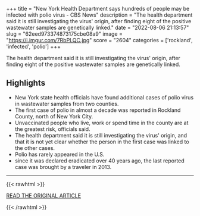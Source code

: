 +++
title = "New York Health Department says hundreds of people may be infected with polio virus - CBS News"
description = "The health department said it is still investigating the virus' origin, after finding eight of the positive wastewater samples are genetically linked."
date = "2022-08-06 21:13:57"
slug = "62eed973374873175cbe08a9"
image = "https://i.imgur.com/7RbPLQC.jpg"
score = "2604"
categories = ['rockland', 'infected', 'polio']
+++

The health department said it is still investigating the virus' origin, after finding eight of the positive wastewater samples are genetically linked.

## Highlights

- New York state health officials have found additional cases of polio virus in wastewater samples from two counties.
- The first case of polio in almost a decade was reported in Rockland County, north of New York City.
- Unvaccinated people who live, work or spend time in the county are at the greatest risk, officials said.
- The health department said it is still investigating the virus' origin, and that it is not yet clear whether the person in the first case was linked to the other cases.
- Polio has rarely appeared in the U.S.
- since it was declared eradicated over 40 years ago, the last reported case was brought by a traveler in 2013.

---

{{< rawhtml >}}
  <p class="article-category">
    <a target="_blank" href="https://www.cbsnews.com/news/polio-virus-hundreds-of-infections-possible-new-york-health-department/">READ THE ORIGINAL ARTICLE</a>
  </p>
{{< /rawhtml >}}
